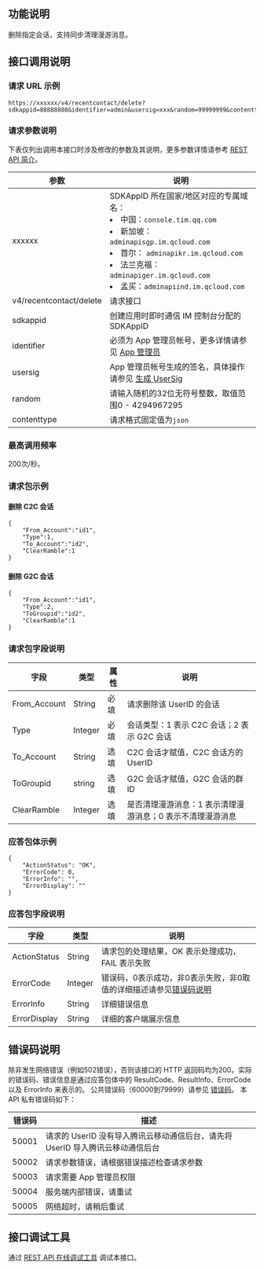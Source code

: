 ## 功能说明
删除指定会话，支持同步清理漫游消息。

## 接口调用说明
### 请求 URL 示例
```
https://xxxxxx/v4/recentcontact/delete?sdkappid=88888888&identifier=admin&usersig=xxx&random=99999999&contenttype=json
```
### 请求参数说明

下表仅列出调用本接口时涉及修改的参数及其说明，更多参数详情请参考 [REST API 简介](https://cloud.tencent.com/document/product/269/1519)。

| 参数               | 说明                                 |
| ------------------ | ------------------------------------ |
| xxxxxx | SDKAppID 所在国家/地区对应的专属域名：<br><li>中国：`console.tim.qq.com`</li><li>新加坡：`adminapisgp.im.qcloud.com`</li><li>首尔： `adminapikr.im.qcloud.com`</li><li>法兰克福：`adminapiger.im.qcloud.com`</li><li>孟买：`adminapiind.im.qcloud.com`</li>|
| v4/recentcontact/delete  | 请求接口                             |
| sdkappid           | 创建应用时即时通信 IM 控制台分配的 SDKAppID |
| identifier         | 必须为 App 管理员帐号，更多详情请参见 [App 管理员](https://cloud.tencent.com/document/product/269/31999#app-.E7.AE.A1.E7.90.86.E5.91.98)                |
| usersig            | App 管理员帐号生成的签名，具体操作请参见 [生成 UserSig](https://cloud.tencent.com/document/product/269/32688)    |
| random             | 请输入随机的32位无符号整数，取值范围0 - 4294967295                 |
|contenttype|请求格式固定值为`json`|

### 最高调用频率

200次/秒。

### 请求包示例

#### 删除 C2C 会话

```
{
	"From_Account":"id1",
	"Type":1,
	"To_Account":"id2",
	"ClearRamble":1
}
```

#### 删除 G2C 会话

```
{
	"From_Account":"id1",
	"Type":2,
	"ToGroupid":"id2",
	"ClearRamble":1
}
```

### 请求包字段说明

|字段|	类型|	属性|	说明|
|-------|------|-------|-----|
|From_Account|	String	|必填|	请求删除该 UserID 的会话 |
|Type|Integer|必填|	会话类型：1 表示 C2C 会话；2 表示 G2C 会话 |
|To_Account|	String	|选填|	C2C 会话才赋值，C2C 会话方的 UserID |
|ToGroupid|	string	|选填|	G2C 会话才赋值，G2C 会话的群 ID |
|ClearRamble|Integer|选填|	是否清理漫游消息：1 表示清理漫游消息；0 表示不清理漫游消息 |

### 应答包体示例

```
{
    "ActionStatus": "OK",
    "ErrorCode": 0,
    "ErrorInfo": "",
    "ErrorDisplay": ""
}
```


### 应答包字段说明

|字段	|类型|	说明|
|------|------|-------|
| ActionStatus | String | 请求包的处理结果，OK 表示处理成功，FAIL 表示失败 |
| ErrorCode | Integer | 错误码，0表示成功，非0表示失败，非0取值的详细描述请参见[错误码说明](#ErrorCode) |
| ErrorInfo	| String | 详细错误信息 |
| ErrorDisplay | String | 详细的客户端展示信息 |

[](id:ErrorCode)
## 错误码说明
除非发生网络错误（例如502错误），否则该接口的 HTTP 返回码均为200。实际的错误码、错误信息是通过应答包体中的 ResultCode、ResultInfo、ErrorCode 以及 ErrorInfo 来表示的。
公共错误码（60000到79999）请参见 [错误码](https://cloud.tencent.com/document/product/269/1671)。
本 API 私有错误码如下：

| 错误码 | 描述                                                         |
| ------ | ------------------------------------------------------------ |
| 50001  | 请求的 UserID 没有导入腾讯云移动通信后台，请先将 UserID 导入腾讯云移动通信后台 |
| 50002  | 请求参数错误，请根据错误描述检查请求参数                                    |
| 50003  | 请求需要 App 管理员权限                                         |
| 50004  | 服务端内部错误，请重试                                      |
| 50005  | 网络超时，请稍后重试                                       |

## 接口调试工具
通过 [REST API 在线调试工具](https://tcc.tencentcs.com/im-api-tool/#/v4/recentcontact/delete) 调试本接口。
